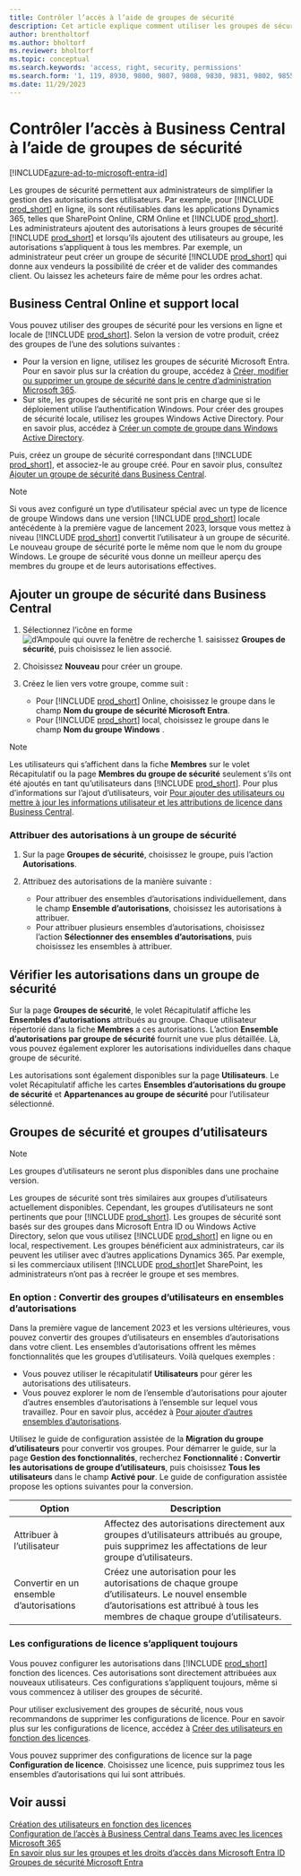 ```yaml
---
title: Contrôler l’accès à l’aide de groupes de sécurité
description: Cet article explique comment utiliser les groupes de sécurité pour définir les autorisations des utilisateurs.
author: brentholtorf
ms.author: bholtorf
ms.reviewer: bholtorf
ms.topic: conceptual
ms.search.keywords: 'access, right, security, permissions'
ms.search.form: '1, 119, 8930, 9800, 9807, 9808, 9830, 9831, 9802, 9855, 9862'
ms.date: 11/29/2023
---
```


# <a name="control-access-to-business-central-using-security-groups"></a>Contrôler l’accès à Business Central à l’aide de groupes de sécurité

[!INCLUDE[azure-ad-to-microsoft-entra-id](~/../shared-content/shared/azure-ad-to-microsoft-entra-id.md)]

Les groupes de sécurité permettent aux administrateurs de simplifier la gestion des autorisations des utilisateurs. Par exemple, pour [!INCLUDE [prod_short](includes/prod_short.md)] en ligne, ils sont réutilisables dans les applications Dynamics 365, telles que SharePoint Online, CRM Online et [!INCLUDE [prod_short](includes/prod_short.md)]. Les administrateurs ajoutent des autorisations à leurs groupes de sécurité [!INCLUDE [prod_short](includes/prod_short.md)] et lorsqu’ils ajoutent des utilisateurs au groupe, les autorisations s’appliquent à tous les membres. Par exemple, un administrateur peut créer un groupe de sécurité [!INCLUDE [prod_short](includes/prod_short.md)] qui donne aux vendeurs la possibilité de créer et de valider des commandes client. Ou laissez les acheteurs faire de même pour les ordres achat.

## <a name="business-central-online-and-on-premises"></a>Business Central Online et support local

Vous pouvez utiliser des groupes de sécurité pour les versions en ligne et locale de [!INCLUDE [prod_short](includes/prod_short.md)]. Selon la version de votre produit, créez des groupes de l’une des solutions suivantes :

* Pour la version en ligne, utilisez les groupes de sécurité Microsoft Entra. Pour en savoir plus sur la création du groupe, accédez à [Créer, modifier ou supprimer un groupe de sécurité dans le centre d’administration Microsoft 365](/microsoft-365/admin/email/create-edit-or-delete-a-security-group).
* Sur site, les groupes de sécurité ne sont pris en charge que si le déploiement utilise l’authentification Windows. Pour créer des groupes de sécurité locale, utilisez les groupes Windows Active Directory. Pour en savoir plus, accédez à [Créer un compte de groupe dans Windows Active Directory](/windows/security/operating-system-security/network-security/windows-firewall/create-a-group-account-in-active-directory). 

Puis, créez un groupe de sécurité correspondant dans [!INCLUDE [prod_short](includes/prod_short.md)], et associez-le au groupe créé. Pour en savoir plus, consultez [Ajouter un groupe de sécurité dans Business Central](#add-a-security-group-in-business-central).

> [!NOTE]
> Si vous avez configuré un type d’utilisateur spécial avec un type de licence de groupe Windows dans une version [!INCLUDE [prod_short](includes/prod_short.md)] locale antécédente à la première vague de lancement 2023, lorsque vous mettez à niveau [!INCLUDE [prod_short](includes/prod_short.md)] convertit l’utilisateur à un groupe de sécurité. Le nouveau groupe de sécurité porte le même nom que le nom du groupe Windows. Le groupe de sécurité vous donne un meilleur aperçu des membres du groupe et de leurs autorisations effectives.

## <a name="add-a-security-group-in-business-central"></a>Ajouter un groupe de sécurité dans Business Central

1. Sélectionnez l’icône en forme ![d’Ampoule qui ouvre la fenêtre de recherche 1.](media/ui-search/search_small.png "Dites-moi ce que vous voulez faire") saisissez **Groupes de sécurité**, puis choisissez le lien associé.
1. Choisissez **Nouveau** pour créer un groupe.
1. Créez le lien vers votre groupe, comme suit :

    * Pour [!INCLUDE [prod_short](includes/prod_short.md)] Online, choisissez le groupe dans le champ **Nom du groupe de sécurité Microsoft Entra**.
    * Pour [!INCLUDE [prod_short](includes/prod_short.md)] local, choisissez le groupe dans le champ **Nom du groupe Windows** .

> [!NOTE]
> Les utilisateurs qui s’affichent dans la fiche **Membres** sur le volet Récapitulatif ou la page **Membres du groupe de sécurité** seulement s’ils ont été ajoutés en tant qu’utilisateurs dans [!INCLUDE [prod_short](includes/prod_short.md)]. Pour plus d’informations sur l’ajout d’utilisateurs, voir [Pour ajouter des utilisateurs ou mettre à jour les informations utilisateur et les attributions de licence dans Business Central](ui-how-users-permissions.md#adduser).  

### <a name="assign-permissions-to-a-security-group"></a>Attribuer des autorisations à un groupe de sécurité

1. Sur la page **Groupes de sécurité**, choisissez le groupe, puis l’action **Autorisations**.
1. Attribuez des autorisations de la manière suivante :

    * Pour attribuer des ensembles d’autorisations individuellement, dans le champ **Ensemble d’autorisations**, choisissez les autorisations à attribuer.
    * Pour attribuer plusieurs ensembles d’autorisations, choisissez l’action **Sélectionner des ensembles d’autorisations**, puis choisissez les ensembles à attribuer.

## <a name="review-the-permissions-in-a-security-group"></a>Vérifier les autorisations dans un groupe de sécurité

Sur la page **Groupes de sécurité**, le volet Récapitulatif affiche les **Ensembles d’autorisations** attribués au groupe. Chaque utilisateur répertorié dans la fiche **Membres** a ces autorisations. L’action **Ensemble d’autorisations par groupe de sécurité** fournit une vue plus détaillée. Là, vous pouvez également explorer les autorisations individuelles dans chaque groupe de sécurité.

Les autorisations sont également disponibles sur la page **Utilisateurs**. Le volet Récapitulatif affiche les cartes **Ensembles d’autorisations du groupe de sécurité** et **Appartenances au groupe de sécurité** pour l’utilisateur sélectionné.

## <a name="security-groups-and-user-groups"></a>Groupes de sécurité et groupes d’utilisateurs

> [!NOTE]
> Les groupes d’utilisateurs ne seront plus disponibles dans une prochaine version.

Les groupes de sécurité sont très similaires aux groupes d’utilisateurs actuellement disponibles. Cependant, les groupes d’utilisateurs ne sont pertinents que pour [!INCLUDE [prod_short](includes/prod_short.md)]. Les groupes de sécurité sont basés sur des groupes dans Microsoft Entra ID ou Windows Active Directory, selon que vous utilisez [!INCLUDE [prod_short](includes/prod_short.md)] en ligne ou en local, respectivement. Les groupes bénéficient aux administrateurs, car ils peuvent les utiliser avec d’autres applications Dynamics 365. Par exemple, si les commerciaux utilisent [!INCLUDE [prod_short](includes/prod_short.md)]et SharePoint, les administrateurs n’ont pas à recréer le groupe et ses membres.

### <a name="optional-convert-user-groups-to-permission-sets"></a>En option : Convertir des groupes d’utilisateurs en ensembles d’autorisations

Dans la première vague de lancement 2023 et les versions ultérieures, vous pouvez convertir des groupes d’utilisateurs en ensembles d’autorisations dans votre client. Les ensembles d’autorisations offrent les mêmes fonctionnalités que les groupes d’utilisateurs. Voilà quelques exemples :

* Vous pouvez utiliser le récapitulatif **Utilisateurs** pour gérer les autorisations des utilisateurs.
* Vous pouvez explorer le nom de l’ensemble d’autorisations pour ajouter d’autres ensembles d’autorisations à l’ensemble sur lequel vous travaillez. Pour en savoir plus, accédez à [Pour ajouter d’autres ensembles d’autorisations](ui-define-granular-permissions.md#to-add-other-permission-sets).

Utilisez le guide de configuration assistée de la **Migration du groupe d’utilisateurs** pour convertir vos groupes. Pour démarrer le guide, sur la page **Gestion des fonctionnalités**, recherchez **Fonctionnalité : Convertir les autorisations de groupe d’utilisateurs**, puis choisissez **Tous les utilisateurs** dans le champ **Activé pour**. Le guide de configuration assistée propose les options suivantes pour la conversion.

|Option  |Description  |
|---------|---------|
|Attribuer à l’utilisateur     | Affectez des autorisations directement aux groupes d’utilisateurs attribués au groupe, puis supprimez les affectations de leur groupe d’utilisateurs.        |
|Convertir en un ensemble d’autorisations     | Créez une autorisation pour les autorisations de chaque groupe d’utilisateurs. Le nouvel ensemble d’autorisations est attribué à tous les membres de chaque groupe d’utilisateurs.          |

### <a name="license-configurations-still-apply"></a>Les configurations de licence s’appliquent toujours

Vous pouvez configurer les autorisations dans [!INCLUDE [prod_short](includes/prod_short.md)] fonction des licences. Ces autorisations sont directement attribuées aux nouveaux utilisateurs. Ces configurations s’appliquent toujours, même si vous commencez à utiliser des groupes de sécurité.

Pour utiliser exclusivement des groupes de sécurité, nous vous recommandons de supprimer les configurations de licence. Pour en savoir plus sur les configurations de licence, accédez à [Créer des utilisateurs en fonction des licences](ui-how-users-permissions.md).

Vous pouvez supprimer des configurations de licence sur la page **Configuration de licence**. Choisissez une licence, puis supprimez tous les ensembles d’autorisations qui lui sont attribués.

## <a name="see-also"></a>Voir aussi

[Création des utilisateurs en fonction des licences](ui-how-users-permissions.md)  
[Configuration de l’accès à Business Central dans Teams avec les licences Microsoft 365](admin-access-with-m365-license-setup.md)  
[En savoir plus sur les groupes et les droits d’accès dans Microsoft Entra ID](/azure/active-directory/fundamentals/concept-learn-about-groups)  
[Groupes de sécurité Microsoft Entra](/windows-server/identity/ad-ds/manage/understand-security-groups)  
